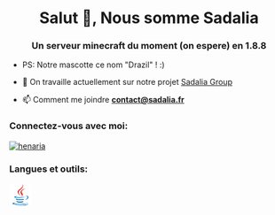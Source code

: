 <h1 align="center">Salut 👋, Nous somme Sadalia</h1>
<h3 align="center">Un serveur minecraft du moment (on espere) en 1.8.8</h3>


- PS: Notre mascotte ce nom "Drazil" ! :)

- 🔭 On travaille actuellement sur notre projet [Sadalia Group](https://discord.gg/BZMrVeCeax)

- 📫 Comment me joindre **contact@sadalia.fr**

<h3 align="left">Connectez-vous avec moi:</h3>
<p align="left">
<a href="https://discord.gg/BZMrVeCeax" target="blank"><img align="center" src="https://raw.githubusercontent.com/rahuldkjain/github-profile-readme-generator/master/src/images/icons/Social/discord.svg" alt="henaria" height="30" width="40" /></a>
</p>

<h3 align="left">Langues et outils:</h3>
<p align="left"> <a href="https://www.java.com" target="_blank" rel="noreferrer"> <img src="https://raw.githubusercontent.com/devicons/devicon/master/icons/java/java-original.svg" alt="java" width="40" height="40"/> </a> </p>

